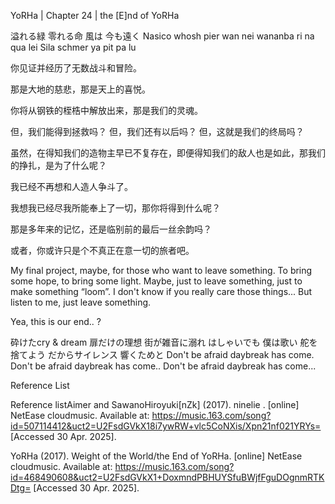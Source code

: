 YoRHa | Chapter 24 | the [E]nd of YoRHa





溢れる緑
零れる命
風は
今も遠く
Nasico whosh pier wan nei wananba ri na qua lei
Sila schmer ya pit pa lu





你见证并经历了无数战斗和冒险。

那是大地的慈悲，那是天上的喜悦。

你将从钢铁的桎梏中解放出来，那是我们的灵魂。

但，我们能得到拯救吗？
但，我们还有以后吗？
但，这就是我们的终局吗？

虽然，在得知我们的造物主早已不复存在，即便得知我们的敌人也是如此，那我们的挣扎，是为了什么呢？

我已经不再想和人造人争斗了。





我想我已经尽我所能奉上了一切，那你将得到什么呢？

那是多年来的记忆，还是临别前的最后一丝余韵吗？

或者，你或许只是个不真正在意一切的旅者吧。





My final project, maybe, for those who want to leave something.
To bring some hope, to bring some light.
Maybe, just to leave something, just to make something “loom”.
I don't know if you really care those things... But listen to me, just leave something.






Yea, this is our end.. ?

砕けたcry & dream 扉だけの理想
街が雑音に溺れ はしゃいでも
僕は歌い 舵を捨てよう
だからサイレンス 響くためと
Don't be afraid daybreak has come.
Don't be afraid daybreak has come..
Don't be afraid daybreak has come...










Reference List

Reference listAimer and SawanoHiroyuki[nZk] (2017). ninelie <cry-v>. [online] NetEase cloudmusic. Available at: https://music.163.com/song?id=507114412&uct2=U2FsdGVkX18i7ywRW+vlc5CoNXis/Xpn21nf021YRYs= [Accessed 30 Apr. 2025].

YoRHa (2017). Weight of the World/the End of YoRHa. [online] NetEase cloudmusic. Available at: https://music.163.com/song?id=468490608&uct2=U2FsdGVkX1+DoxmndPBHUYSfuBWjfFguDOgnmRTKDtg= [Accessed 30 Apr. 2025].